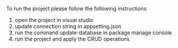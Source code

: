 To run the project please follow the following instructions
1. open the project in visual studio
2. update connection string in appsetting.json
3. run the command update-database in package manage console
4. run the project and apply the CRUD operations
